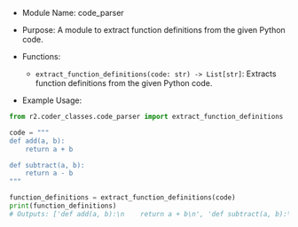- Module Name: code_parser
- Purpose: A module to extract function definitions from the given Python code.

- Functions:
    - `extract_function_definitions(code: str) -> List[str]`: Extracts function definitions from the given Python code.

- Example Usage:
```python
from r2.coder_classes.code_parser import extract_function_definitions

code = """
def add(a, b):
    return a + b

def subtract(a, b):
    return a - b
"""

function_definitions = extract_function_definitions(code)
print(function_definitions)
# Outputs: ['def add(a, b):\n    return a + b\n', 'def subtract(a, b):\n    return a - b\n']
```
